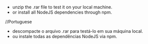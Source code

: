 * unzip the .rar file to test it on your local machine.
* or install all NodeJS dependencies through npm.

//Portuguese
* descompacte o arquivo .rar para testá-lo em sua máquina local.
* ou instale todas as dependências NodeJS via npm.

